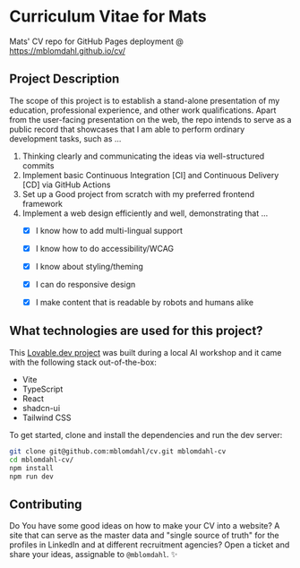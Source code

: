 # Curriculum Vitae for Mats

Mats' CV repo for GitHub Pages deployment @ https://mblomdahl.github.io/cv/


## Project Description

The scope of this project is to establish a stand-alone presentation of my education, professional
experience, and other work qualifications.  Apart from the user-facing presentation on the web,
the repo intends to serve as a public record that showcases that I am able to perform ordinary
development tasks, such as ...

1. Thinking clearly and communicating the ideas via well-structured commits
2. Implement basic Continuous Integration [CI] and Continuous Delivery [CD] via GitHub Actions
3. Set up a Good project from scratch with my preferred frontend framework
4. Implement a web design efficiently and well, demonstrating that ...
   - [x] I know how to add multi-lingual support
   - [x] I know how to do accessibility/WCAG
   - [x] I know about styling/theming
   - [x] I can do responsive design
   - [x] I make content that is readable by robots and humans alike


## What technologies are used for this project?

This [Lovable.dev project](https://lovable.dev/projects/9e6c8378-087d-49e0-a6d8-e412c8390beb) was built during a local AI workshop and it came with the following stack out-of-the-box:

- Vite
- TypeScript
- React
- shadcn-ui
- Tailwind CSS

To get started, clone and install the dependencies and run the dev server:

```sh
git clone git@github.com:mblomdahl/cv.git mblomdahl-cv
cd mblomdahl-cv/
npm install
npm run dev
```


## Contributing

Do You have some good ideas on how to make your CV into a website? A site that can serve as
the master data and "single source of truth" for the profiles in LinkedIn and at different
recruitment agencies? Open a ticket and share your ideas, assignable to `@mblomdahl`. ✨
